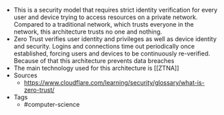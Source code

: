 - This is a security model that requires strict identity verification for every user and device trying to access resources on a private network. Compared to a traditional network, which trusts everyone in the network, this architecture trusts no one and nothing.
- Zero Trust verifies user identity and privileges as well as device identity and security. Logins and connections time out periodically once established, forcing users and devices to be continuously re-verified. Because of that this architecture prevents data breaches
- The main technology used for this architecture is [[ZTNA]]
- Sources
	- https://www.cloudflare.com/learning/security/glossary/what-is-zero-trust/
- Tags
	- #computer-science